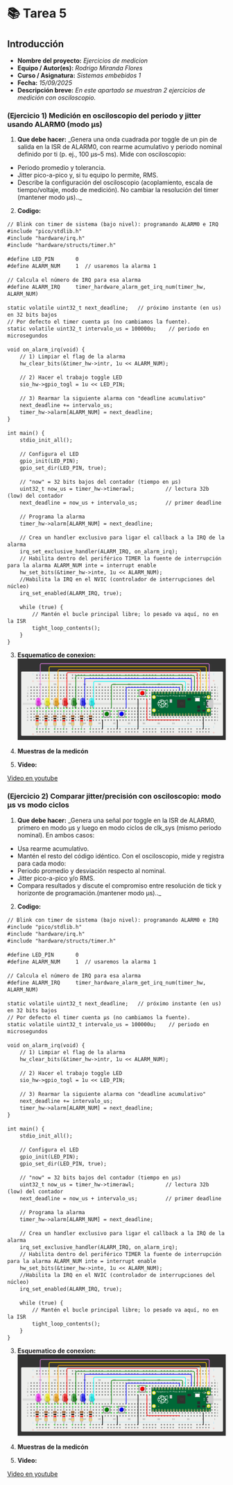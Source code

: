 # 📚 **Tarea 5**

## **Introducción**

- **Nombre del proyecto:** _Ejercicios de medicion_  
- **Equipo / Autor(es):** _Rodrigo Miranda Flores_  
- **Curso / Asignatura:** _Sistemas embebidos 1_  
- **Fecha:** _15/09/2025_  
- **Descripción breve:** _En este apartado se muestran 2 ejercicios de medición con osciloscopio._

### **(Ejercicio 1) Medición en osciloscopio del periodo y jitter usando ALARM0 (modo µs)**

1) **Que debe hacer:**
_Genera una onda cuadrada por toggle de un pin de salida en la ISR de ALARM0, con rearme acumulativo y periodo nominal definido por ti (p. ej., 100 µs–5 ms). Mide con osciloscopio:
- Periodo promedio y tolerancia.
- Jitter pico-a-pico y, si tu equipo lo permite, RMS.
- Describe la configuración del osciloscopio (acoplamiento, escala de tiempo/voltaje, modo de medición). No cambiar la resolución del timer (mantener modo µs).._

2) **Codigo:**
```
// Blink con timer de sistema (bajo nivel): programando ALARM0 e IRQ
#include "pico/stdlib.h"
#include "hardware/irq.h"
#include "hardware/structs/timer.h"
 
#define LED_PIN       0
#define ALARM_NUM     1  // usaremos la alarma 1
 
// Calcula el número de IRQ para esa alarma
#define ALARM_IRQ     timer_hardware_alarm_get_irq_num(timer_hw, ALARM_NUM)
 
static volatile uint32_t next_deadline;   // próximo instante (en us) en 32 bits bajos
// Por defecto el timer cuenta µs (no cambiamos la fuente).
static volatile uint32_t intervalo_us = 100000u;    // periodo en microsegundos
 
void on_alarm_irq(void) {
    // 1) Limpiar el flag de la alarma
    hw_clear_bits(&timer_hw->intr, 1u << ALARM_NUM);
 
    // 2) Hacer el trabajo toggle LED
    sio_hw->gpio_togl = 1u << LED_PIN;
 
    // 3) Rearmar la siguiente alarma con "deadline acumulativo"
    next_deadline += intervalo_us;
    timer_hw->alarm[ALARM_NUM] = next_deadline;
}
 
int main() {
    stdio_init_all();
 
    // Configura el LED
    gpio_init(LED_PIN);
    gpio_set_dir(LED_PIN, true);
 
    // "now" = 32 bits bajos del contador (tiempo en µs)
    uint32_t now_us = timer_hw->timerawl;          // lectura 32b (low) del contador
    next_deadline = now_us + intervalo_us;         // primer deadline
 
    // Programa la alarma
    timer_hw->alarm[ALARM_NUM] = next_deadline;
 
    // Crea un handler exclusivo para ligar el callback a la IRQ de la alarma
    irq_set_exclusive_handler(ALARM_IRQ, on_alarm_irq);
    // Habilita dentro del periférico TIMER la fuente de interrupción para la alarma ALARM_NUM inte = interrupt enable
    hw_set_bits(&timer_hw->inte, 1u << ALARM_NUM);
    //Habilita la IRQ en el NVIC (controlador de interrupciones del núcleo)
    irq_set_enabled(ALARM_IRQ, true);
 
    while (true) {
        // Mantén el bucle principal libre; lo pesado va aquí, no en la ISR
        tight_loop_contents();
    }
}
```

3) **Esquematico de conexion:**
![Esquema de conexión](T4.png)

4) **Muestras de la medicón**

5) **Video:**

[Video en youtube](https://youtube.com/shorts/lCiT8hK5L0s)

### **(Ejercicio 2) Comparar jitter/precisión con osciloscopio: modo µs vs modo ciclos**

1) **Que debe hacer:**
_Genera una señal por toggle en la ISR de ALARM0, primero en modo µs y luego en modo ciclos de clk_sys (mismo periodo nominal). En ambos casos:

- Usa rearme acumulativo.
- Mantén el resto del código idéntico.
Con el osciloscopio, mide y registra para cada modo:
- Periodo promedio y desviación respecto al nominal.
- Jitter pico-a-pico y/o RMS.
- Compara resultados y discute el compromiso entre resolución de tick y horizonte de programación.(mantener modo µs).._

2) **Codigo:**
```
// Blink con timer de sistema (bajo nivel): programando ALARM0 e IRQ
#include "pico/stdlib.h"
#include "hardware/irq.h"
#include "hardware/structs/timer.h"
 
#define LED_PIN       0
#define ALARM_NUM     1  // usaremos la alarma 1
 
// Calcula el número de IRQ para esa alarma
#define ALARM_IRQ     timer_hardware_alarm_get_irq_num(timer_hw, ALARM_NUM)
 
static volatile uint32_t next_deadline;   // próximo instante (en us) en 32 bits bajos
// Por defecto el timer cuenta µs (no cambiamos la fuente).
static volatile uint32_t intervalo_us = 100000u;    // periodo en microsegundos
 
void on_alarm_irq(void) {
    // 1) Limpiar el flag de la alarma
    hw_clear_bits(&timer_hw->intr, 1u << ALARM_NUM);
 
    // 2) Hacer el trabajo toggle LED
    sio_hw->gpio_togl = 1u << LED_PIN;
 
    // 3) Rearmar la siguiente alarma con "deadline acumulativo"
    next_deadline += intervalo_us;
    timer_hw->alarm[ALARM_NUM] = next_deadline;
}
 
int main() {
    stdio_init_all();
 
    // Configura el LED
    gpio_init(LED_PIN);
    gpio_set_dir(LED_PIN, true);
 
    // "now" = 32 bits bajos del contador (tiempo en µs)
    uint32_t now_us = timer_hw->timerawl;          // lectura 32b (low) del contador
    next_deadline = now_us + intervalo_us;         // primer deadline
 
    // Programa la alarma
    timer_hw->alarm[ALARM_NUM] = next_deadline;
 
    // Crea un handler exclusivo para ligar el callback a la IRQ de la alarma
    irq_set_exclusive_handler(ALARM_IRQ, on_alarm_irq);
    // Habilita dentro del periférico TIMER la fuente de interrupción para la alarma ALARM_NUM inte = interrupt enable
    hw_set_bits(&timer_hw->inte, 1u << ALARM_NUM);
    //Habilita la IRQ en el NVIC (controlador de interrupciones del núcleo)
    irq_set_enabled(ALARM_IRQ, true);
 
    while (true) {
        // Mantén el bucle principal libre; lo pesado va aquí, no en la ISR
        tight_loop_contents();
    }
}
```

3) **Esquematico de conexion:**
![Esquema de conexión](T4.png)

4) **Muestras de la medicón**


5) **Video:**

[Video en youtube](https://youtube.com/shorts/lCiT8hK5L0s)